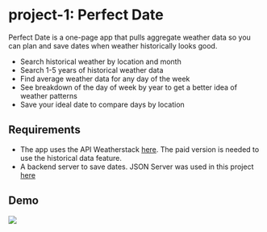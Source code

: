 # project-1: Perfect Date

Perfect Date is a one-page app that pulls aggregate weather data so you can plan and save dates when weather historically looks good.

* Search historical weather by location and month
* Search 1-5 years of historical weather data
* Find average weather data for any day of the week
* See breakdown of the day of week by year to get a better idea of weather patterns
* Save your ideal date to compare days by location


## Requirements
* The app uses the API Weatherstack [here](https://weatherstack.com/). The paid version is needed to use the historical data feature.
* A backend server to save dates. JSON Server was used in this project [here](https://github.com/typicode/json-server)

## Demo
![](project1.gif)